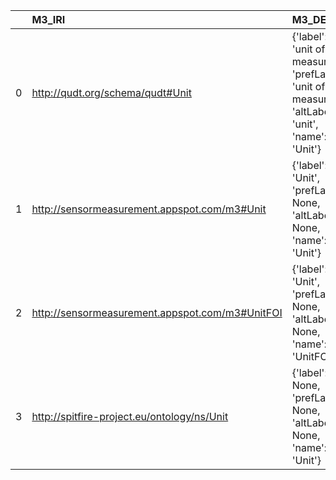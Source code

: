 |    | M3_IRI                                          | M3_DESC                                                                                          | OSMO_IRI                                           | OSMO_DESC        | OSMO_DEF   |
|---:|:------------------------------------------------|:-------------------------------------------------------------------------------------------------|:---------------------------------------------------|:-----------------|:-----------|
|  0 | http://qudt.org/schema/qudt#Unit                | {'label': 'unit of measure', 'prefLabel': 'unit of measure', 'altLabel': 'unit', 'name': 'Unit'} | https://purl.vimmp.eu/semantics/vivo/vivo.ttl#unit | {'name': 'unit'} | []         |
|  1 | http://sensormeasurement.appspot.com/m3#Unit    | {'label': 'Unit', 'prefLabel': None, 'altLabel': None, 'name': 'Unit'}                           | https://purl.vimmp.eu/semantics/vivo/vivo.ttl#unit | {'name': 'Unit'} | []         |
|  2 | http://sensormeasurement.appspot.com/m3#UnitFOI | {'label': 'Unit', 'prefLabel': None, 'altLabel': None, 'name': 'UnitFOI'}                        | https://purl.vimmp.eu/semantics/vivo/vivo.ttl#unit | {'name': 'Unit'} | []         |
|  3 | http://spitfire-project.eu/ontology/ns/Unit     | {'label': None, 'prefLabel': None, 'altLabel': None, 'name': 'Unit'}                             | https://purl.vimmp.eu/semantics/vivo/vivo.ttl#unit | {'name': 'Unit'} | []         |
